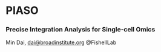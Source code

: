 # PIASO
### Precise Integration Analysis for Single-cell Omics

Min Dai, dai@broadinstitute.org @FishellLab


